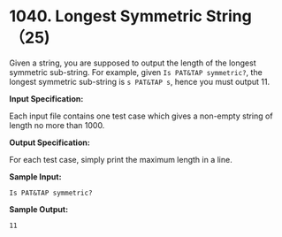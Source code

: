 # 1040. Longest Symmetric String（25)

Given a string, you are supposed to output the length of the longest symmetric sub-string. For example, given `Is PAT&TAP symmetric?`, the longest symmetric sub-string is `s PAT&TAP s`, hence you must output 11.

**Input Specification:**

Each input file contains one test case which gives a non-empty string of length no more than 1000.

**Output Specification:**

For each test case, simply print the maximum length in a line.

**Sample Input:**

```
Is PAT&TAP symmetric?
```

**Sample Output:**

```
11
```